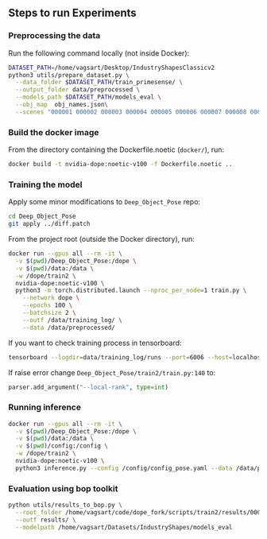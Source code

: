 ## Steps to run Experiments

### Preprocessing the data
Run the following command locally (not inside Docker):
```bash
DATASET_PATH=/home/vagsart/Desktop/IndustryShapesClassicv2
python3 utils/prepare_dataset.py \
  --data_folder $DATASET_PATH/train_primesense/ \
  --output_folder data/preprocessed \
  --models_path $DATASET_PATH/models_eval \
  --obj_map  obj_names.json\
  --scenes "000001 000002 000003 000004 000005 000006 000007 000008 000009 000010 000011"
```

### Build the docker image
From the directory containing the Dockerfile.noetic (`docker/`), run:

```bash
docker build -t nvidia-dope:noetic-v100 -f Dockerfile.noetic ..
```

### Training the model

Apply some minor modifications to `Deep_Object_Pose` repo:
```bash
cd Deep_Object_Pose
git apply ../diff.patch
```


From the project root (outside the Docker directory), run:

```bash
docker run --gpus all --rm -it \
  -v $(pwd)/Deep_Object_Pose:/dope \
  -v $(pwd)/data:/data \
  -w /dope/train2 \
  nvidia-dope:noetic-v100 \
  python3 -m torch.distributed.launch --nproc_per_node=1 train.py \
    --network dope \
    --epochs 100 \
    --batchsize 2 \
    --outf /data/training_log/ \
    --data /data/preprocessed/
```

If you want to check training process in tensorboard:
```bash
tensorboard --logdir=data/training_log/runs --port=6006 --host=localhost
```

If raise error change `Deep_Object_Pose/train2/train.py:140` to:
```python
parser.add_argument("--local-rank", type=int)
```

### Running inference

```bash
docker run --gpus all --rm -it \
  -v $(pwd)/Deep_Object_Pose:/dope \
  -v $(pwd)/data:/data \
  -v $(pwd)/config:/config \
  -w /dope/train2 \
  nvidia-dope:noetic-v100 \
  python3 inference.py --config /config/config_pose.yaml --data /data/preprocessed/000002  --outf /data/results --camera /config/camera_info.yaml
```

### Evaluation using bop toolkit


```bash
python utils/results_to_bop.py \
  --root_folder /home/vagsart/code/dope_fork/scripts/train2/results/000001/ \
  --outf results/ \
  --modelpath /home/vagsart/Datasets/IndustryShapes/models_eval
```